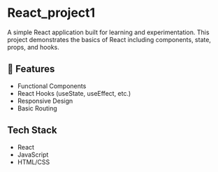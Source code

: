 # React_project1
A simple React application built for learning and experimentation. This project demonstrates the basics of React including components, state, props, and hooks.

## 🚀 Features

- Functional Components
- React Hooks (useState, useEffect, etc.)
- Responsive Design 
- Basic Routing


## Tech Stack

- React
- JavaScript
- HTML/CSS
  
